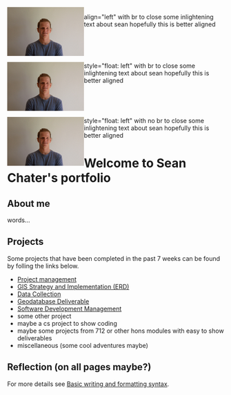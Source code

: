 <img align="left" src="assets/media/headshot.jpg" height="113" width="178"/>

align="left" with br to close
some inlightening text about sean
	hopefully this is better aligned
<br clear="left"/>

<img style="float: left" src="assets/media/headshot.jpg" height="113" width="178"/>

style="float: left" with br to close
some inlightening text about sean
	hopefully this is better aligned
<br clear="left"/>

<img style="float: left" src="assets/media/headshot.jpg" height="113" width="178"/>

style="float: left" with no br to close
some inlightening text about sean
	hopefully this is better aligned

# Welcome to Sean Chater's portfolio

## About me

words...

## Projects
Some projects that have been completed in the past 7 weeks can be found by folling the links below.

- [Project management](assets/pages/project_man.md)
- [GIS Strategy and Implementation (ERD)](assets/pages/strat.md)
- [Data Collection](assets/pages/data_collect.md)
- [Geodatabase Deliverable](assets/pages/geodb.md)
- [Software Development Management](assets/pages/soft_dev.md)
- some other project
- maybe a cs project to show coding
- maybe some projects from 712 or other hons modules with easy to show deliverables
- miscellaneous (some cool adventures maybe)

## Reflection (on all pages maybe?)

For more details see [Basic writing and formatting syntax](https://docs.github.com/en/github/writing-on-github/getting-started-with-writing-and-formatting-on-github/basic-writing-and-formatting-syntax).